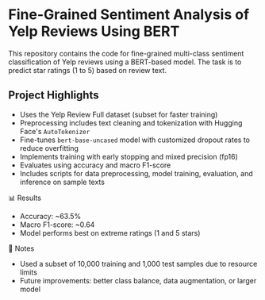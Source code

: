 # Fine-Grained Sentiment Analysis of Yelp Reviews Using BERT

This repository contains the code for fine-grained multi-class sentiment classification of Yelp reviews using a BERT-based model. The task is to predict star ratings (1 to 5) based on review text.

## Project Highlights

- Uses the Yelp Review Full dataset (subset for faster training)
- Preprocessing includes text cleaning and tokenization with Hugging Face's `AutoTokenizer`
- Fine-tunes `bert-base-uncased` model with customized dropout rates to reduce overfitting
- Implements training with early stopping and mixed precision (fp16)
- Evaluates using accuracy and macro F1-score
- Includes scripts for data preprocessing, model training, evaluation, and inference on sample texts

📊 Results

- Accuracy: ~63.5%
- Macro F1-score: ~0.64
- Model performs best on extreme ratings (1 and 5 stars)

📌 Notes

- Used a subset of 10,000 training and 1,000 test samples due to resource limits
- Future improvements: better class balance, data augmentation, or larger model

